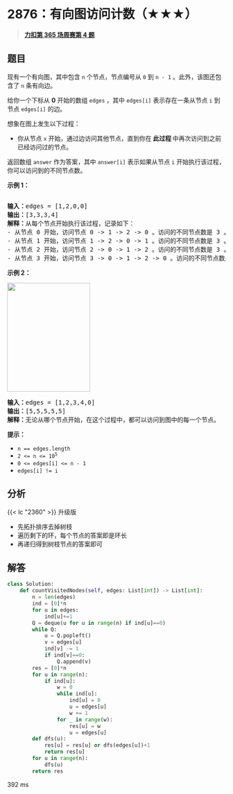 # 2876：有向图访问计数（★★★）


> <u>**[力扣第 365 场周赛第 4 题](https://leetcode.cn/problems/count-visited-nodes-in-a-directed-graph/)**</u>

## 题目

<p>现有一个有向图，其中包含 <code>n</code> 个节点，节点编号从 <code>0</code> 到 <code>n - 1</code> 。此外，该图还包含了 <code>n</code> 条有向边。</p>

<p>给你一个下标从 <strong>0</strong> 开始的数组 <code>edges</code> ，其中 <code>edges[i]</code> 表示存在一条从节点 <code>i</code> 到节点 <code>edges[i]</code> 的边。</p>

<p>想象在图上发生以下过程：</p>

<ul>
<li>你从节点 <code>x</code> 开始，通过边访问其他节点，直到你在<strong> 此过程 </strong>中再次访问到之前已经访问过的节点。</li>
</ul>

<p>返回数组 <code>answer</code> 作为答案，其中 <code>answer[i]</code> 表示如果从节点 <code>i</code> 开始执行该过程，你可以访问到的不同节点数。</p>



<p><strong class="example">示例 1：</strong></p>
<img alt="" src="https://assets.leetcode.com/uploads/2023/08/31/graaphdrawio-1.png" />
<pre>
<strong>输入：</strong>edges = [1,2,0,0]
<strong>输出：</strong>[3,3,3,4]
<strong>解释：</strong>从每个节点开始执行该过程，记录如下：
- 从节点 0 开始，访问节点 0 -&gt; 1 -&gt; 2 -&gt; 0 。访问的不同节点数是 3 。
- 从节点 1 开始，访问节点 1 -&gt; 2 -&gt; 0 -&gt; 1 。访问的不同节点数是 3 。
- 从节点 2 开始，访问节点 2 -&gt; 0 -&gt; 1 -&gt; 2 。访问的不同节点数是 3 。
- 从节点 3 开始，访问节点 3 -&gt; 0 -&gt; 1 -&gt; 2 -&gt; 0 。访问的不同节点数是 4 。
</pre>

<p><strong class="example">示例 2：</strong></p>
<img alt="" src="https://assets.leetcode.com/uploads/2023/08/31/graaph2drawio.png" style="width: 191px; height: 251px;" />
<pre>
<strong>输入：</strong>edges = [1,2,3,4,0]
<strong>输出：</strong>[5,5,5,5,5]
<strong>解释：</strong>无论从哪个节点开始，在这个过程中，都可以访问到图中的每一个节点。
</pre>



<p><strong>提示：</strong></p>

<ul>
<li><code>n == edges.length</code></li>
<li><code>2 &lt;= n &lt;= 10<sup>5</sup></code></li>
<li><code>0 &lt;= edges[i] &lt;= n - 1</code></li>
<li><code>edges[i] != i</code></li>
</ul>


## 分析


  {{< lc "2360" >}} 升级版
  - 先拓扑排序去掉树枝
  - 遍历剩下的环，每个节点的答案即是环长
  - 再递归得到树枝节点的答案即可

## 解答

```python
class Solution:
    def countVisitedNodes(self, edges: List[int]) -> List[int]:
        n = len(edges)
        ind = [0]*n
        for u in edges:
            ind[u]+=1
        Q = deque(u for u in range(n) if ind[u]==0)
        while Q:
            u = Q.popleft()
            v = edges[u]
            ind[v] -= 1
            if ind[v]==0:
                Q.append(v)
        res = [0]*n
        for u in range(n):
            if ind[u]:
                w = 0
                while ind[u]:
                    ind[u] = 0
                    u = edges[u]
                    w += 1
                for _ in range(w):
                    res[u] = w
                    u = edges[u]
        def dfs(u):
            res[u] = res[u] or dfs(edges[u])+1
            return res[u]
        for u in range(n):
            dfs(u)
        return res
```
392 ms





